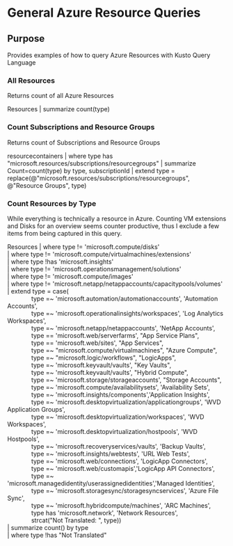# General Azure Resource Queries

## Purpose
Provides examples of how to query Azure Resources with Kusto Query Language

### All Resources
Returns count of all Azure Resources

Resources | summarize count(type)

### Count Subscriptions and Resource Groups
Returns count of Subscriptions and Resource Groups

resourcecontainers 
| where type has "microsoft.resources/subscriptions/resourcegroups"
| summarize Count=count(type) by type, subscriptionId 
| extend type = replace(@"microsoft.resources/subscriptions/resourcegroups", @"Resource Groups", type)

### Count Resources by Type
While everything is technically a resource in Azure. Counting VM extensions and Disks for an overview seems counter productive, thus I exclude a few items from being captured in this query.

Resources 
| where type != 'microsoft.compute/disks'   
| where type != 'microsoft.compute/virtualmachines/extensions'  
| where type !has 'microsoft.insights'  
| where type != 'microsoft.operationsmanagement/solutions'  
| where type != 'microsoft.compute/images'  
| where type != 'microsoft.netapp/netappaccounts/capacitypools/volumes'  
| extend type = case(  
&nbsp;&nbsp;&nbsp;&nbsp;&nbsp;&nbsp;&nbsp;&nbsp;&nbsp;&nbsp;&nbsp;&nbsp;&nbsp;&nbsp;type =~ 'microsoft.automation/automationaccounts', 'Automation Accounts',  
&nbsp;&nbsp;&nbsp;&nbsp;&nbsp;&nbsp;&nbsp;&nbsp;&nbsp;&nbsp;&nbsp;&nbsp;&nbsp;&nbsp;type =~ 'microsoft.operationalinsights/workspaces', 'Log Analytics Workspaces',  
&nbsp;&nbsp;&nbsp;&nbsp;&nbsp;&nbsp;&nbsp;&nbsp;&nbsp;&nbsp;&nbsp;&nbsp;&nbsp;&nbsp;type =~ 'microsoft.netapp/netappaccounts', 'NetApp Accounts',  
&nbsp;&nbsp;&nbsp;&nbsp;&nbsp;&nbsp;&nbsp;&nbsp;&nbsp;&nbsp;&nbsp;&nbsp;&nbsp;&nbsp;type == 'microsoft.web/serverfarms', "App Service Plans",  
&nbsp;&nbsp;&nbsp;&nbsp;&nbsp;&nbsp;&nbsp;&nbsp;&nbsp;&nbsp;&nbsp;&nbsp;&nbsp;&nbsp;type == 'microsoft.web/sites', "App Services",  
&nbsp;&nbsp;&nbsp;&nbsp;&nbsp;&nbsp;&nbsp;&nbsp;&nbsp;&nbsp;&nbsp;&nbsp;&nbsp;&nbsp;type =~ "microsoft.compute/virtualmachines", "Azure Compute",  
&nbsp;&nbsp;&nbsp;&nbsp;&nbsp;&nbsp;&nbsp;&nbsp;&nbsp;&nbsp;&nbsp;&nbsp;&nbsp;&nbsp;type =~ "microsoft.logic/workflows", "LogicApps",  
&nbsp;&nbsp;&nbsp;&nbsp;&nbsp;&nbsp;&nbsp;&nbsp;&nbsp;&nbsp;&nbsp;&nbsp;&nbsp;&nbsp;type =~ 'microsoft.keyvault/vaults', "Key Vaults",  
&nbsp;&nbsp;&nbsp;&nbsp;&nbsp;&nbsp;&nbsp;&nbsp;&nbsp;&nbsp;&nbsp;&nbsp;&nbsp;&nbsp;type =~ 'microsoft.keyvault/vaults', "Hybrid Compute",  
&nbsp;&nbsp;&nbsp;&nbsp;&nbsp;&nbsp;&nbsp;&nbsp;&nbsp;&nbsp;&nbsp;&nbsp;&nbsp;&nbsp;type =~ 'microsoft.storage/storageaccounts', "Storage Accounts",  
&nbsp;&nbsp;&nbsp;&nbsp;&nbsp;&nbsp;&nbsp;&nbsp;&nbsp;&nbsp;&nbsp;&nbsp;&nbsp;&nbsp;type =~ 'microsoft.compute/availabilitysets', 'Availability Sets',  
&nbsp;&nbsp;&nbsp;&nbsp;&nbsp;&nbsp;&nbsp;&nbsp;&nbsp;&nbsp;&nbsp;&nbsp;&nbsp;&nbsp;type =~ 'microsoft.insights/components','Application Insights',  
&nbsp;&nbsp;&nbsp;&nbsp;&nbsp;&nbsp;&nbsp;&nbsp;&nbsp;&nbsp;&nbsp;&nbsp;&nbsp;&nbsp;type =~ 'microsoft.desktopvirtualization/applicationgroups', 'WVD Application Groups',  
&nbsp;&nbsp;&nbsp;&nbsp;&nbsp;&nbsp;&nbsp;&nbsp;&nbsp;&nbsp;&nbsp;&nbsp;&nbsp;&nbsp;type =~ 'microsoft.desktopvirtualization/workspaces', 'WVD Workspaces',  
&nbsp;&nbsp;&nbsp;&nbsp;&nbsp;&nbsp;&nbsp;&nbsp;&nbsp;&nbsp;&nbsp;&nbsp;&nbsp;&nbsp;type =~ 'microsoft.desktopvirtualization/hostpools', 'WVD Hostpools',  
&nbsp;&nbsp;&nbsp;&nbsp;&nbsp;&nbsp;&nbsp;&nbsp;&nbsp;&nbsp;&nbsp;&nbsp;&nbsp;&nbsp;type =~ 'microsoft.recoveryservices/vaults', 'Backup Vaults',  
&nbsp;&nbsp;&nbsp;&nbsp;&nbsp;&nbsp;&nbsp;&nbsp;&nbsp;&nbsp;&nbsp;&nbsp;&nbsp;&nbsp;type =~ 'microsoft.insights/webtests', 'URL Web Tests',  
&nbsp;&nbsp;&nbsp;&nbsp;&nbsp;&nbsp;&nbsp;&nbsp;&nbsp;&nbsp;&nbsp;&nbsp;&nbsp;&nbsp;type =~ 'microsoft.web/connections', 'LogicApp Connectors',  
&nbsp;&nbsp;&nbsp;&nbsp;&nbsp;&nbsp;&nbsp;&nbsp;&nbsp;&nbsp;&nbsp;&nbsp;&nbsp;&nbsp;type =~ 'microsoft.web/customapis','LogicApp API Connectors',  
&nbsp;&nbsp;&nbsp;&nbsp;&nbsp;&nbsp;&nbsp;&nbsp;&nbsp;&nbsp;&nbsp;&nbsp;&nbsp;&nbsp;type =~ 'microsoft.managedidentity/userassignedidentities','Managed Identities',  
&nbsp;&nbsp;&nbsp;&nbsp;&nbsp;&nbsp;&nbsp;&nbsp;&nbsp;&nbsp;&nbsp;&nbsp;&nbsp;&nbsp;type =~ 'microsoft.storagesync/storagesyncservices', 'Azure File Sync',  
&nbsp;&nbsp;&nbsp;&nbsp;&nbsp;&nbsp;&nbsp;&nbsp;&nbsp;&nbsp;&nbsp;&nbsp;&nbsp;&nbsp;type =~ 'microsoft.hybridcompute/machines', 'ARC Machines',  
&nbsp;&nbsp;&nbsp;&nbsp;&nbsp;&nbsp;&nbsp;&nbsp;&nbsp;&nbsp;&nbsp;&nbsp;&nbsp;&nbsp;type has 'microsoft.network', 'Network Resources',  
&nbsp;&nbsp;&nbsp;&nbsp;&nbsp;&nbsp;&nbsp;&nbsp;&nbsp;&nbsp;&nbsp;&nbsp;&nbsp;&nbsp;strcat("Not Translated: ", type))  
| summarize count() by type  
| where type !has "Not Translated"